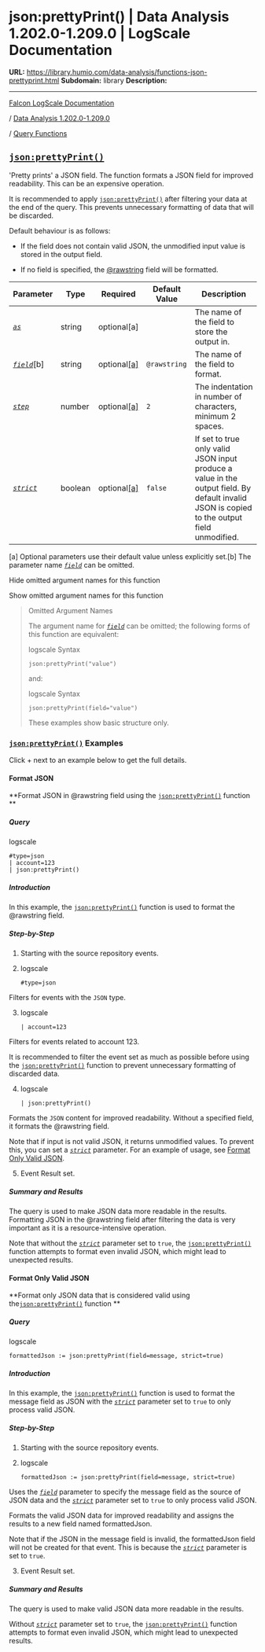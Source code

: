 # json:prettyPrint() | Data Analysis 1.202.0-1.209.0 | LogScale Documentation

**URL:** https://library.humio.com/data-analysis/functions-json-prettyprint.html
**Subdomain:** library
**Description:** 

---

[Falcon LogScale Documentation](https://library.humio.com)

/ [Data Analysis 1.202.0-1.209.0](data-analysis-docs.html)

/ [Query Functions](functions.html)

## [`json:prettyPrint()`](functions-json-prettyprint.html "json:prettyPrint\(\)")

'Pretty prints' a JSON field. The function formats a JSON field for improved readability. This can be an expensive operation. 

It is recommended to apply [`json:prettyPrint()`](functions-json-prettyprint.html "json:prettyPrint\(\)") after filtering your data at the end of the query. This prevents unnecessary formatting of data that will be discarded. 

Default behaviour is as follows: 

  * If the field does not contain valid JSON, the unmodified input value is stored in the output field. 

  * If no field is specified, the [@rawstring](searching-data-event-fields.html#searching-data-event-fields-metadata-rawstring) field will be formatted. 




Parameter| Type| Required| Default Value| Description  
---|---|---|---|---  
[ _`as`_](functions-json-prettyprint.html#query-functions-json-prettyprint-as)|  string| optional[a] |  |  The name of the field to store the output in.   
[_`field`_](functions-json-prettyprint.html#query-functions-json-prettyprint-field)[b]| string| optional[[a]](functions-json-prettyprint.html#ftn.table-functions-json-prettyprint-optparamfn) | `@rawstring`|  The name of the field to format.   
[_`step`_](functions-json-prettyprint.html#query-functions-json-prettyprint-step)|  number| optional[[a]](functions-json-prettyprint.html#ftn.table-functions-json-prettyprint-optparamfn) | `2`|  The indentation in number of characters, minimum 2 spaces.   
[_`strict`_](functions-json-prettyprint.html#query-functions-json-prettyprint-strict)|  boolean| optional[[a]](functions-json-prettyprint.html#ftn.table-functions-json-prettyprint-optparamfn) | `false`|  If set to true only valid JSON input produce a value in the output field. By default invalid JSON is copied to the output field unmodified.   
[a] Optional parameters use their default value unless explicitly set.[b] The parameter name [_`field`_](functions-json-prettyprint.html#query-functions-json-prettyprint-field) can be omitted.  
  
Hide omitted argument names for this function

Show omitted argument names for this function

> Omitted Argument Names
> 
> The argument name for [_`field`_](functions-json-prettyprint.html#query-functions-json-prettyprint-field) can be omitted; the following forms of this function are equivalent:
> 
> logscale Syntax
>     
>     
>     json:prettyPrint("value")
> 
> and:
> 
> logscale Syntax
>     
>     
>     json:prettyPrint(field="value")
> 
> These examples show basic structure only.

### [`json:prettyPrint()`](functions-json-prettyprint.html "json:prettyPrint\(\)") Examples

Click + next to an example below to get the full details.

#### Format JSON

**Format JSON in @rawstring field using the [`json:prettyPrint()`](functions-json-prettyprint.html "json:prettyPrint\(\)") function **

##### Query

logscale
    
    
    #type=json
    | account=123
    | json:prettyPrint()

##### Introduction

In this example, the [`json:prettyPrint()`](functions-json-prettyprint.html "json:prettyPrint\(\)") function is used to format the @rawstring field. 

##### Step-by-Step

  1. Starting with the source repository events.

  2. logscale
         
         #type=json

Filters for events with the `JSON` type. 

  3. logscale
         
         | account=123

Filters for events related to account 123. 

It is recommended to filter the event set as much as possible before using the [`json:prettyPrint()`](functions-json-prettyprint.html "json:prettyPrint\(\)") function to prevent unnecessary formatting of discarded data. 

  4. logscale
         
         | json:prettyPrint()

Formats the `JSON` content for improved readability. Without a specified field, it formats the @rawstring field. 

Note that if input is not valid JSON, it returns unmodified values. To prevent this, you can set a [_`strict`_](functions-json-prettyprint.html#query-functions-json-prettyprint-strict) parameter. For an example of usage, see [Format Only Valid JSON](https://library.humio.com/examples/examples-jsonprettyprint-strict.html). 

  5. Event Result set.




##### Summary and Results

The query is used to make JSON data more readable in the results. Formatting JSON in the @rawstring field after filtering the data is very important as it is a resource-intensive operation. 

Note that without the [_`strict`_](functions-json-prettyprint.html#query-functions-json-prettyprint-strict) parameter set to `true`, the [`json:prettyPrint()`](functions-json-prettyprint.html "json:prettyPrint\(\)") function attempts to format even invalid JSON, which might lead to unexpected results. 

#### Format Only Valid JSON

**Format only JSON data that is considered valid using the[`json:prettyPrint()`](functions-json-prettyprint.html "json:prettyPrint\(\)") function **

##### Query

logscale
    
    
    formattedJson := json:prettyPrint(field=message, strict=true)

##### Introduction

In this example, the [`json:prettyPrint()`](functions-json-prettyprint.html "json:prettyPrint\(\)") function is used to format the message field as JSON with the [_`strict`_](functions-json-prettyprint.html#query-functions-json-prettyprint-strict) parameter set to `true` to only process valid JSON. 

##### Step-by-Step

  1. Starting with the source repository events.

  2. logscale
         
         formattedJson := json:prettyPrint(field=message, strict=true)

Uses the [_`field`_](functions-json-prettyprint.html#query-functions-json-prettyprint-field) parameter to specify the message field as the source of JSON data and the [_`strict`_](functions-json-prettyprint.html#query-functions-json-prettyprint-strict) parameter set to `true` to only process valid JSON. 

Formats the valid JSON data for improved readability and assigns the results to a new field named formattedJson. 

Note that if the JSON in the message field is invalid, the formattedJson field will not be created for that event. This is because the [_`strict`_](functions-json-prettyprint.html#query-functions-json-prettyprint-strict) parameter is set to `true`. 

  3. Event Result set.




##### Summary and Results

The query is used to make valid JSON data more readable in the results. 

Without [_`strict`_](functions-json-prettyprint.html#query-functions-json-prettyprint-strict) parameter set to `true`, the [`json:prettyPrint()`](functions-json-prettyprint.html "json:prettyPrint\(\)") function attempts to format even invalid JSON, which might lead to unexpected results.
